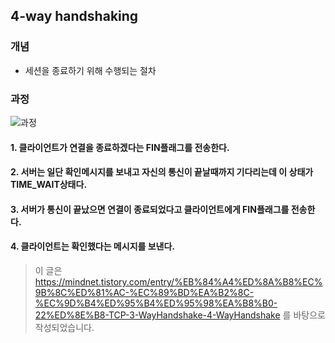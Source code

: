 ## 4-way handshaking
### 개념
* 세션을 종료하기 위해 수행되는 절차
### 과정
![과정](https://t1.daumcdn.net/cfile/tistory/2152353F52F1C02835)
#### 1. 클라이언트가 연결을 종료하겠다는 FIN플래그를 전송한다.
#### 2. 서버는 일단 확인메시지를 보내고 자신의 통신이 끝날때까지 기다리는데 이 상태가 TIME_WAIT상태다.
#### 3. 서버가 통신이 끝났으면 연결이 종료되었다고 클라이언트에게 FIN플래그를 전송한다.
#### 4. 클라이언트는 확인했다는 메시지를 보낸다.

> 이 글은 https://mindnet.tistory.com/entry/%EB%84%A4%ED%8A%B8%EC%9B%8C%ED%81%AC-%EC%89%BD%EA%B2%8C-%EC%9D%B4%ED%95%B4%ED%95%98%EA%B8%B0-22%ED%8E%B8-TCP-3-WayHandshake-4-WayHandshake 를 바탕으로 작성되었습니다.
